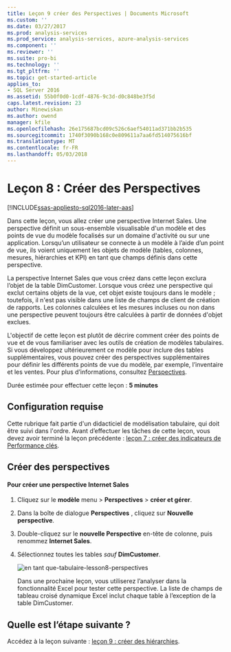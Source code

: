 ```yaml
---
title: Leçon 9 créer des Perspectives | Documents Microsoft
ms.custom: ''
ms.date: 03/27/2017
ms.prod: analysis-services
ms.prod_service: analysis-services, azure-analysis-services
ms.component: ''
ms.reviewer: ''
ms.suite: pro-bi
ms.technology: ''
ms.tgt_pltfrm: ''
ms.topic: get-started-article
applies_to:
- SQL Server 2016
ms.assetid: 55b0f0d0-1cdf-4876-9c3d-d0c848be3f5d
caps.latest.revision: 23
author: Minewiskan
ms.author: owend
manager: kfile
ms.openlocfilehash: 26e175687bcd09c526c6aef54011ad371bb2b535
ms.sourcegitcommit: 1740f3090b168c0e809611a7aa6fd514075616bf
ms.translationtype: MT
ms.contentlocale: fr-FR
ms.lasthandoff: 05/03/2018
---
```

# <a name="lesson-8-create-perspectives"></a>Leçon 8 : Créer des Perspectives
[!INCLUDE[ssas-appliesto-sql2016-later-aas](../includes/ssas-appliesto-sql2016-later-aas.md)]

Dans cette leçon, vous allez créer une perspective Internet Sales. Une perspective définit un sous-ensemble visualisable d'un modèle et des points de vue du modèle focalisés sur un domaine d'activité ou sur une application. Lorsqu’un utilisateur se connecte à un modèle à l’aide d’un point de vue, ils voient uniquement les objets de modèle (tables, colonnes, mesures, hiérarchies et KPI) en tant que champs définis dans cette perspective.  
  
La perspective Internet Sales que vous créez dans cette leçon exclura l’objet de la table DimCustomer. Lorsque vous créez une perspective qui exclut certains objets de la vue, cet objet existe toujours dans le modèle ; toutefois, il n'est pas visible dans une liste de champs de client de création de rapports. Les colonnes calculées et les mesures incluses ou non dans une perspective peuvent toujours être calculées à partir de données d'objet exclues.  
  
L'objectif de cette leçon est plutôt de décrire comment créer des points de vue et de vous familiariser avec les outils de création de modèles tabulaires. Si vous développez ultérieurement ce modèle pour inclure des tables supplémentaires, vous pouvez créer des perspectives supplémentaires pour définir les différents points de vue du modèle, par exemple, l’inventaire et les ventes. Pour plus d’informations, consultez [Perspectives](../analysis-services/tabular-models/perspectives-ssas-tabular.md).  
  
Durée estimée pour effectuer cette leçon : **5 minutes**  
  
## <a name="prerequisites"></a>Configuration requise  
Cette rubrique fait partie d'un didacticiel de modélisation tabulaire, qui doit être suivi dans l'ordre. Avant d’effectuer les tâches de cette leçon, vous devez avoir terminé la leçon précédente : [leçon 7 : créer des indicateurs de Performance clés](../analysis-services/lesson-7-create-key-performance-indicators.md).  
  
## <a name="create-perspectives"></a>Créer des perspectives  
  
#### <a name="to-create-an-internet-sales-perspective"></a>Pour créer une perspective Internet Sales  
  
1.  Cliquez sur le **modèle** menu > **Perspectives** > **créer et gérer**.  
  
2.  Dans la boîte de dialogue **Perspectives** , cliquez sur **Nouvelle perspective**.  
  
3.  Double-cliquez sur le **nouvelle Perspective** en-tête de colonne, puis renommez **Internet Sales**.  
  
4.  Sélectionnez toutes les tables *sauf* **DimCustomer**.  
  
    ![en tant que-tabulaire-lesson8-perspectives](../analysis-services/media/as-tabular-lesson8-perspectives.png)
  
    Dans une prochaine leçon, vous utiliserez l’analyser dans la fonctionnalité Excel pour tester cette perspective. La liste de champs de tableau croisé dynamique Excel inclut chaque table à l’exception de la table DimCustomer.  

## <a name="whats-next"></a>Quelle est l’étape suivante ?
Accédez à la leçon suivante : [leçon 9 : créer des hiérarchies](../analysis-services/lesson-9-create-hierarchies.md).
  
  
  
  
